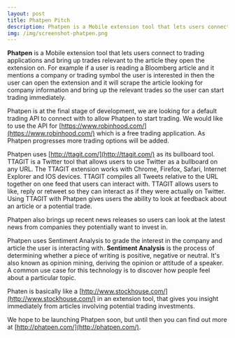 ```yaml
---
layout: post
title: Phatpen Pitch
description: Phatpen is a Mobile extension tool that lets users connect to trading applications and bring up trades relevant to the article they open the extension on
img: /img/screenshot-phatpen.png
---
```


**Phatpen** is a Mobile extension tool that lets users connect to trading applications and bring up trades relevant to the article they open the extension on. For example if a user is reading a Bloomberg article and it mentions a company or trading symbol the user is interested in then the user can open the extension and it will scrape the article looking for company information and bring up the relevant trades so the user can start trading immediately.

Phatpen is at the final stage of development, we are looking for a default trading API to connect with to allow Phatpen to start trading. We would like to use the API for [https://www.robinhood.com/](https://www.robinhood.com/) which is a free trading application. As Phatpen progresses more trading options will be added.

Phatpen uses [http://ttagit.com/](http://ttagit.com/) as its bullboard tool. TTAGIT is a Twitter tool that allows users to use Twitter as a bullboard on any URL. The TTAGIT extension works with Chrome, Firefox, Safari, Internet Explorer and IOS devices. TTAGIT compiles all Tweets relative to the URL together on one feed that users can interact with. TTAGIT allows users to like, reply or retweet so they can interact as if they were actually on Twitter. Using TTAGIT with Phatpen gives users the ability to look at feedback about an article or a potential trade.

Phatpen also brings up recent news releases so users can look at the latest news from companies they potentially want to invest in.

Phatpen uses Sentiment Analysis to grade the interest in the company and article the user is interacting with. **Sentiment Analysis** is the process of determining whether a piece of writing is positive, negative or neutral. It's also known as opinion mining, deriving the opinion or attitude of a speaker. A common use case for this technology is to discover how people feel about a particular topic.

Phaten is basically like a [http://www.stockhouse.com/](http://www.stockhouse.com/) in an extension tool, that gives you insight immediately from articles involving potential trading investments.

We hope to be launching Phatpen soon, but until then you can find out more at [http://phatpen.com/](http://phatpen.com/).
